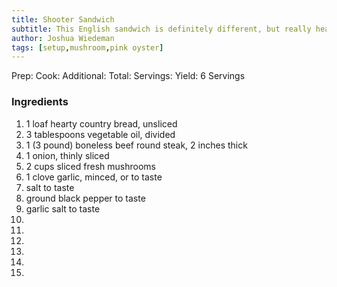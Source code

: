 ```yaml
---
title: Shooter Sandwich
subtitle: This English sandwich is definitely different, but really hearty and yummy. It is great to eat on camping trips or to send with your hubby while he is hunting. This recipe is very basic in measurements and can be adjusted as desired for the most part. The doneness of the meat can be adjusted as well. Hope you like it!
author: Joshua Wiedeman
tags: [setup,mushroom,pink oyster]
---
```


Prep:
Cook:
Additional:
Total:
Servings:
Yield: 6 Servings


### Ingredients

1. 1 loaf hearty country bread, unsliced
2. 3 tablespoons vegetable oil, divided
3. 1 (3 pound) boneless beef round steak, 2 inches thick
4. 1 onion, thinly sliced
5. 2 cups sliced fresh mushrooms
6. 1 clove garlic, minced, or to taste
7. salt to taste
8. ground black pepper to taste
9. garlic salt to taste
10.
11.
12.
13.
14.
15.


